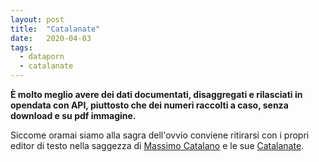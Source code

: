 ```yaml
---
layout: post
title:  "Catalanate"
date:   2020-04-03
tags:
  - dataporn
  - catalanate
---
```


**È molto meglio avere dei dati documentati, disaggregati e rilasciati in opendata con API, piuttosto che dei numeri raccolti a caso, senza download e su pdf immagine.**

Siccome oramai siamo alla sagra dell'ovvio conviene ritirarsi con i propri editor di testo nella saggezza di [Massimo Catalano](https://it.wikipedia.org/wiki/Massimo_Catalano) e le sue [Catalanate](https://youtu.be/JGpSoU66kQU).
